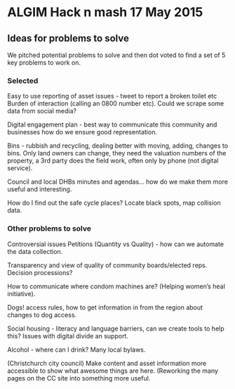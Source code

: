 # ALGIM Hack n mash 17 May 2015

## Ideas for problems to solve
We pitched potential problems to solve and then dot voted to find a set of 5 key problems to work on.

### Selected
Easy to use reporting of asset issues - tweet to report a broken toilet etc Burden of interaction (calling an 0800 number etc). Could we scrape some data from social media?

Digital engagement plan - best way to communicate this community and businesses how do we ensure good representation.

Bins - rubbish and recycling, dealing better with moving, adding, changes to bins. Only land owners can change, they need the valuation numbers of the property, a 3rd party does the field work, often only by phone (not digital service).

Council and local DHBs minutes and agendas… how do we make them more useful and  interesting.

How do I find out the safe cycle places? Locate black spots, map collision data.

### Other problems to solve
Controversial issues Petitions (Quantity vs Quality) - how can we automate the data collection.

Transparency and view of quality of community boards/elected reps. Decision processions? 

How to communicate where condom machines are? (Helping women’s heal initiative).

Dogs! access rules, how to get information in from the region about changes to dog access.

Social housing - literacy and language barriers, can we create tools to help this? Issues with digital divide an support.

Alcohol - where can I drink? Many local bylaws.

(Christchurch city council) Make content and asset information more accessible to show what awesome things are here. (Reworking the many pages on the CC site into something more useful.











